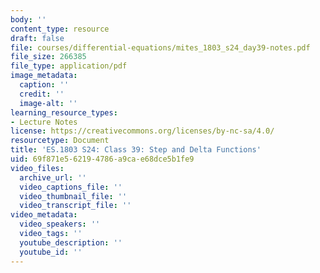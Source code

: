 ```yaml
---
body: ''
content_type: resource
draft: false
file: courses/differential-equations/mites_1803_s24_day39-notes.pdf
file_size: 266385
file_type: application/pdf
image_metadata:
  caption: ''
  credit: ''
  image-alt: ''
learning_resource_types:
- Lecture Notes
license: https://creativecommons.org/licenses/by-nc-sa/4.0/
resourcetype: Document
title: 'ES.1803 S24: Class 39: Step and Delta Functions'
uid: 69f871e5-6219-4786-a9ca-e68dce5b1fe9
video_files:
  archive_url: ''
  video_captions_file: ''
  video_thumbnail_file: ''
  video_transcript_file: ''
video_metadata:
  video_speakers: ''
  video_tags: ''
  youtube_description: ''
  youtube_id: ''
---
```

